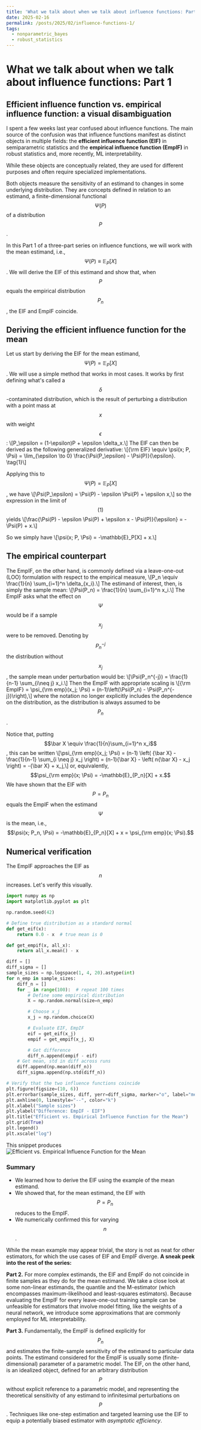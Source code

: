 ```yaml
---
title: 'What we talk about when we talk about influence functions: Part 1'
date: 2025-02-16
permalink: /posts/2025/02/influence-functions-1/
tags:
  - nonparametric_bayes
  - robust_statistics
---
```


# What we talk about when we talk about influence functions: Part 1

## Efficient influence function vs. empirical influence function: a visual disambiguation

I spent a few weeks last year confused about influence functions. The main source of the confusion was that influence functions manifest as distinct objects in multiple fields: the **efficient influence function (EIF)** in semiparametric statistics and the **empirical influence function (EmpIF)** in robust statistics and, more recently, ML interpretability.

While these objects are conceptually related, they are used for different purposes and often require specialized implementations.

Both objects measure the sensitivity of an estimand to changes in some underlying distribution. They are concepts defined in relation to an estimand, a finite-dimensional functional $$\Psi(P)$$ of a distribution $$P$$.

In this Part 1 of a three-part series on influence functions, we will work with the mean estimand, i.e., $$\Psi(P) \equiv \mathbb{E}_P[X]$$. We will derive the EIF of this estimand and show that, when $$P$$ equals the empirical distribution $$P_n$$, the EIF and EmpIF coincide.

## Deriving the efficient influence function for the mean

Let us start by deriving the EIF for the mean estimand, $$\Psi(P) = \mathbb{E}_P[X]$$. We will use a simple method that works in most cases. It works by first defining what's called a $$\delta$$-contaminated distribution, which is the result of perturbing a distribution with a point mass at $$x$$ with weight $$\epsilon$$:
\\[P_\epsilon = (1-\epsilon)P + \epsilon \delta_x.\\]
The EIF can then be derived as the following generalized derivative:
\\[{\rm EIF} \equiv \psi(x; P, \Psi) = \lim_{\epsilon \to 0} \frac{\Psi(P_\epsilon) - \Psi(P)}{\epsilon}. \tag{1}\\]

Applying this to $$\Psi(P) = \mathbb{E}_P[X]$$, we have
\\[\Psi(P_\epsilon) = \Psi(P) - \epsilon \Psi(P) + \epsilon x,\\]
so the expression in the limit of $$(1)$$ yields
\\[\frac{\Psi(P) - \epsilon \Psi(P) + \epsilon x - \Psi(P)}{\epsilon} = -\Psi(P) + x.\\]

So we simply have
\\[\psi(x; P, \Psi) = -\mathbb{E}_P[X] + x.\\]

## The empirical counterpart

The EmpIF, on the other hand, is commonly defined via a leave-one-out (LOO) formulation with respect to the empirical measure,
\\[P_n \equiv \frac{1}{n} \sum_{i=1}^n \delta_{x_i}.\\] The estimand of interest, then, is simply the sample mean:
\\[\Psi(P_n) = \frac{1}{n} \sum_{i=1}^n x_i.\\]
The EmpIF asks what the effect on $$\Psi$$ would be if a sample $$x_j$$ were to be removed. Denoting by $$P_n^{-j}$$ the distribution without $$x_j$$, the sample mean under perturbation would be:
\\[\Psi(P_n^{-j}) = \frac{1}{n-1} \sum_{i\neq j} x_i.\\]
Then the EmpIF with appropriate scaling is
\\[{\rm EmpIF} = \psi_{\rm emp}(x_j; \Psi) = (n-1)\left(\Psi(P_n) - \Psi(P_n^{-j})\right),\\]
where the notation no longer explicitly includes the dependence on the distribution, as the distribution is always assumed to be $$P_n$$.

Notice that, putting $$\bar X \equiv \frac{1}{n}\sum_{i=1}^n x_i$$, this can be written
\\[\psi_{\rm emp}(x_j; \Psi) = (n-1) \left( {\bar X} - \frac{1}{n-1} \sum_{i \neq j} x_j \right) = (n-1){\bar X} - \left( n{\bar X} - x_j \right) = -{\bar X} + x_j,\\]
or, equivalently, $$\psi_{\rm emp}(x; \Psi) = -\mathbb{E}_{P_n}[X] + x.$$ We have shown that the EIF with $$P=P_n$$ equals the EmpIF when the estimand $$\Psi$$ is the mean, i.e., $$\psi(x; P_n, \Psi) = -\mathbb{E}_{P_n}[X] + x = \psi_{\rm emp}(x; \Psi).$$

## Numerical verification

The EmpIF approaches the EIF as $$n$$ increases. Let's verify this visually.

```python
import numpy as np
import matplotlib.pyplot as plt

np.random.seed(42)

# Define true distribution as a standard normal
def get_eif(x):
    return 0.0 - x  # true mean is 0

def get_empif(x, all_x):
    return all_x.mean() - x

diff = []
diff_sigma = []
sample_sizes = np.logspace(1, 4, 20).astype(int)
for n_emp in sample_sizes:
    diff_n = []
    for _ in range(100):  # repeat 100 times
	    # Define some empirical distribution
	    X = np.random.normal(size=n_emp)

	    # Choose x_j
	    x_j = np.random.choice(X)

	    # Evaluate EIF, EmpIF
	    eif = get_eif(x_j)
	    empif = get_empif(x_j, X)

	    # Get difference
	    diff_n.append(empif - eif)
	# Get mean, std in diff across runs
	diff.append(np.mean(diff_n))
	diff_sigma.append(np.std(diff_n))

# Verify that the two influence functions coincide
plt.figure(figsize=(10, 6))
plt.errorbar(sample_sizes, diff, yerr=diff_sigma, marker="o", label="mean +/- std across 100 runs")
plt.axhline(0, linestyle="--", color="k")
plt.xlabel("Sample sizes")
plt.ylabel("Difference: EmpIF - EIF")
plt.title("Efficient vs. Empirical Influence Function for the Mean")
plt.grid(True)
plt.legend()
plt.xscale("log")
```

This snippet produces ![Efficient vs. Empirical Influence Function for the Mean](/assets/images/Pasted%20image%2020250216175110.png)

### Summary
- We learned how to derive the EIF using the example of the mean estimand.
- We showed that, for the mean estimand, the EIF with $$P=P_n$$ reduces to the EmpIF.
- We numerically confirmed this for varying $$n$$.

While the mean example may appear trivial, the story is not as neat for other estimators, for which the use cases of EIF and EmpIF diverge. **A sneak peek into the rest of the series:**

**Part 2.** For more complex estimands, the EIF and EmpIF do not coincide in finite samples as they do for the mean estimand. We take a close look at some non-linear estimands, the quantile and the M-estimator (which encompasses maximum-likelihood and least-squares estimators). Because evaluating the EmpIF for every leave-one-out training sample can be unfeasible for estimators that involve model fitting, like the weights of a neural network, we introduce some approximations that are commonly employed for ML interpretability.

**Part 3.** Fundamentally, the EmpIF is defined explicitly for $$P_n$$ and estimates the finite-sample sensitivity of the estimand to particular data points. The estimand considered for the EmpIF is usually some (finite-dimensional) parameter of a parametric model. The EIF, on the other hand, is an idealized object, defined for an arbitrary distribution $$P$$ without explicit reference to a parametric model, and representing the theoretical sensitivity of any estimand to infinitesimal perturbations on $$P$$. Techniques like one-step estimation and targeted learning use the EIF to equip a potentially biased estimator with *asymptotic efficiency*.
